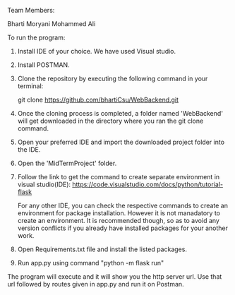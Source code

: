 Team Members:

Bharti Moryani
Mohammed Ali

To run the program:

1. Install IDE of your choice. We have used Visual studio.

2. Install POSTMAN.

3. Clone the repository by executing the following command in your terminal:

    git clone https://github.com/bhartiCsu/WebBackend.git

4. Once the cloning process is completed, a folder named 'WebBackend' will get downloaded in the directory where you ran the git clone command.

5. Open your preferred IDE and import the downloaded project folder into the IDE.

6. Open the 'MidTermProject' folder.

7. Follow the link to get the command to create separate environment in visual studio(IDE):
    https://code.visualstudio.com/docs/python/tutorial-flask
    
    For any other IDE, you can check the respective commands to create an environment for package installation. However it is not manadatory to create an environment. It is recommended though, so as to avoid any version conflicts if you already have installed packages for your another work.

7. Open Requirements.txt file and install the listed packages.

8. Run app.py using command "python -m flask run"


The program will execute and it will show you the http server url. Use that url followed by routes given in app.py and run it on Postman.

